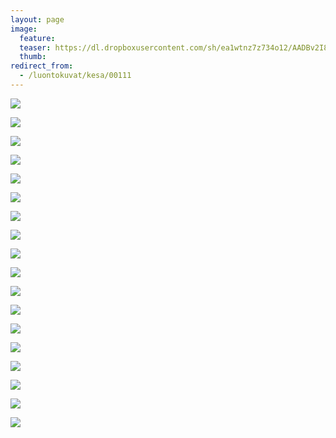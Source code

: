 ```yaml
---
layout: page
image:
  feature:
  teaser: https://dl.dropboxusercontent.com/sh/ea1wtnz7z734o12/AADBv2I8TFDrVi8ey5habsAEa/luontokuvat/kes%C3%A4/8/DS32469-245px.jpg
  thumb:
redirect_from:
  - /luontokuvat/kesa/00111
---
```


[![](https://dl.dropboxusercontent.com/sh/ea1wtnz7z734o12/AABkOkv_iUlb6IEb5KJW_cDWa/luontokuvat/kes%C3%A4/8/DS34502-800px.jpg)](https://dl.dropboxusercontent.com/sh/ea1wtnz7z734o12/AACURHO8gHBEPAyEY1wEcYnQa/luontokuvat/kes%C3%A4/8/DS34502.jpg)

[![](https://dl.dropboxusercontent.com/sh/ea1wtnz7z734o12/AAC7T2c-pTVLaxdgRTGJy4VWa/luontokuvat/kes%C3%A4/8/DS34516-800px.jpg)](https://dl.dropboxusercontent.com/sh/ea1wtnz7z734o12/AABgTK-HKQlJWAChj2EuYArva/luontokuvat/kes%C3%A4/8/DS34516.jpg)

[![](https://dl.dropboxusercontent.com/sh/ea1wtnz7z734o12/AABmEvz5ggXlrt6GxTIO_gjla/luontokuvat/kes%C3%A4/8/DS34346-800px.jpg)](https://dl.dropboxusercontent.com/sh/ea1wtnz7z734o12/AABPBRkx3fv6JGnoT4Es7eaha/luontokuvat/kes%C3%A4/8/DS34346.jpg)

[![](https://dl.dropboxusercontent.com/sh/ea1wtnz7z734o12/AAAJ0DzboAYtd3qDa474VOafa/luontokuvat/kes%C3%A4/8/DS34302-800px.jpg)](https://dl.dropboxusercontent.com/sh/ea1wtnz7z734o12/AADvgo_VoS5Z4n3fyk44JVHJa/luontokuvat/kes%C3%A4/8/DS34302.jpg)

[![](https://dl.dropboxusercontent.com/sh/ea1wtnz7z734o12/AACIP5aTr7xPBjoywMoFBE0Da/luontokuvat/kes%C3%A4/8/DS34377-800px.jpg)](https://dl.dropboxusercontent.com/sh/ea1wtnz7z734o12/AACGDGOgjo6p3eoAxd-S4e15a/luontokuvat/kes%C3%A4/8/DS34377.jpg)

[![](https://dl.dropboxusercontent.com/sh/ea1wtnz7z734o12/AAAsQerKWUsjTYEIrQAUvvUNa/luontokuvat/kes%C3%A4/8/DS34378-800px.jpg)](https://dl.dropboxusercontent.com/sh/ea1wtnz7z734o12/AACreClMaHhm4D_JcewUE5uea/luontokuvat/kes%C3%A4/8/DS34378.jpg)

[![](https://dl.dropboxusercontent.com/sh/ea1wtnz7z734o12/AAAJ411bukIAUWzudQfALePAa/luontokuvat/kes%C3%A4/8/DS34388-800px.jpg)](https://dl.dropboxusercontent.com/sh/ea1wtnz7z734o12/AABDg0dwFOOcohov4bFnEJjOa/luontokuvat/kes%C3%A4/8/DS34388.jpg)

[![](https://dl.dropboxusercontent.com/sh/ea1wtnz7z734o12/AAD1xUEtStzMzN4xmWTg5SJJa/luontokuvat/kes%C3%A4/8/DS34207-800px.jpg)](https://dl.dropboxusercontent.com/sh/ea1wtnz7z734o12/AAC7hzDdXLQykhH_1r1tM4xSa/luontokuvat/kes%C3%A4/8/DS34207.jpg)

[![](https://dl.dropboxusercontent.com/sh/ea1wtnz7z734o12/AABC4V3XI2UewE4fRVjetdooa/luontokuvat/kes%C3%A4/8/DS34210-800px.jpg)](https://dl.dropboxusercontent.com/sh/ea1wtnz7z734o12/AABQTjzl-EZSlzjxQnDSboOma/luontokuvat/kes%C3%A4/8/DS34210.jpg)

[![](https://dl.dropboxusercontent.com/sh/ea1wtnz7z734o12/AABpOo4xmP8jhPzx0j8J7fUsa/luontokuvat/kes%C3%A4/8/DS34232-800px.jpg)](https://dl.dropboxusercontent.com/sh/ea1wtnz7z734o12/AAC6K05DkVQY6ZXb5I94c4Fla/luontokuvat/kes%C3%A4/8/DS34232.jpg)

[![](https://dl.dropboxusercontent.com/sh/ea1wtnz7z734o12/AAC0ZjSKAk2GWlRUCAANH782a/luontokuvat/kes%C3%A4/8/DS34238-800px.jpg)](https://dl.dropboxusercontent.com/sh/ea1wtnz7z734o12/AAAKRYBFKvgO8L6owVwFwIvba/luontokuvat/kes%C3%A4/8/DS34238.jpg)

[![](https://dl.dropboxusercontent.com/sh/ea1wtnz7z734o12/AAAsioA2zDFPyT9PLyI-KCaVa/luontokuvat/kes%C3%A4/8/DS34486-800px.jpg)](https://dl.dropboxusercontent.com/sh/ea1wtnz7z734o12/AADfrFfc-5mT7kBqQT7-HrDJa/luontokuvat/kes%C3%A4/8/DS34486.jpg)

[![](https://dl.dropboxusercontent.com/sh/ea1wtnz7z734o12/AADB9epfImMvRJlwDRdbD7oia/luontokuvat/kes%C3%A4/8/DS32443-800px.jpg)](https://dl.dropboxusercontent.com/sh/ea1wtnz7z734o12/AAAlI1syXmLypDXfl9QnfIhBa/luontokuvat/kes%C3%A4/8/DS32443.jpg)

[![](https://dl.dropboxusercontent.com/sh/ea1wtnz7z734o12/AACLGnb7FxLeamEX1Jn76eMEa/luontokuvat/kes%C3%A4/8/DS32447-800px.jpg)](https://dl.dropboxusercontent.com/sh/ea1wtnz7z734o12/AAC-bCOBhRllPuwErPnkx1Rra/luontokuvat/kes%C3%A4/8/DS32447.jpg)

[![](https://dl.dropboxusercontent.com/sh/ea1wtnz7z734o12/AABWlJbHRvtvWq4I3OE5DdHPa/luontokuvat/kes%C3%A4/8/DS32462-800px.jpg)](https://dl.dropboxusercontent.com/sh/ea1wtnz7z734o12/AACMlaLYW1kvREpIdjdHSLQva/luontokuvat/kes%C3%A4/8/DS32462.jpg)

[![](https://dl.dropboxusercontent.com/sh/ea1wtnz7z734o12/AADoNOh8Sl0Qlwy4-RrAFN6Ia/luontokuvat/kes%C3%A4/8/DS32469-800px.jpg)](https://dl.dropboxusercontent.com/sh/ea1wtnz7z734o12/AABclVGPWm8LELeikIoyiVERa/luontokuvat/kes%C3%A4/8/DS32469.jpg)

[![](https://dl.dropboxusercontent.com/sh/ea1wtnz7z734o12/AACpV3YYZ5jyVnXmYQsa3ux2a/luontokuvat/kes%C3%A4/8/DS32459-800px.jpg)](https://dl.dropboxusercontent.com/sh/ea1wtnz7z734o12/AADpRJNRllq79TJbLudxqAiga/luontokuvat/kes%C3%A4/8/DS32459.jpg)

[![](https://dl.dropboxusercontent.com/sh/ea1wtnz7z734o12/AABbnDtfM-YS8ept51VVWRyOa/luontokuvat/kes%C3%A4/9/DS35523-800px.jpg)](https://dl.dropboxusercontent.com/sh/ea1wtnz7z734o12/AADNgYtrqJc2pbc7e4GCIgULa/luontokuvat/kes%C3%A4/9/DS35523.jpg)
